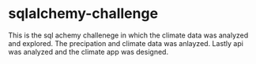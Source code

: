 # sqlalchemy-challenge

This is the sql achemy challenege in which the climate data was analyzed and explored. The precipation and climate data was anlayzed. Lastly api was analyzed and the climate app was designed.
